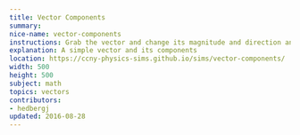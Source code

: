 ```yaml
---
title: Vector Components
summary:
nice-name: vector-components
instructions: Grab the vector and change its magnitude and direction and observe how the components change.
explanation: A simple vector and its components
location: https://ccny-physics-sims.github.io/sims/vector-components/
width: 500
height: 500
subject: math
topics: vectors
contributors:
- hedbergj
updated: 2016-08-28
---
```

